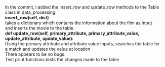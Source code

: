 In the commit, I added the insert_row and update_row methods to the Table class in data_processing\
**insert_row(self, dict)**\
takes a dictionary which contains the information about the film as input and inserts the movie to the table.\
**def update_row(self, primary_attribute, primary_attribute_value, update_attribute, update_value):**\
Using the primary attribute and attribute value inputs, searches the table for a match and updates the value at location\
There appears to be no bugs.\
Test print functions tests the changes made to the table